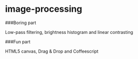 image-processing
================

###Boring part

Low-pass filtering, brightness histogram and linear contrasting

###Fun part

HTML5 canvas, Drag & Drop and Coffeescript
